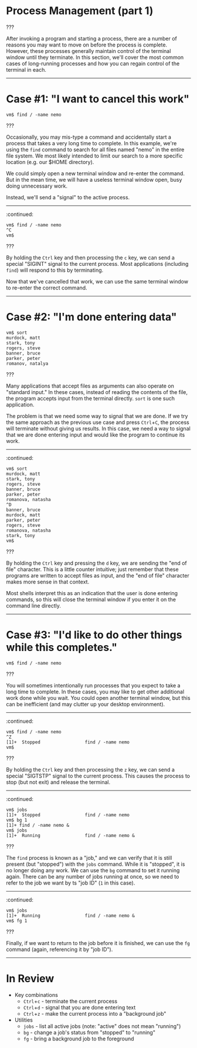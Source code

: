 # Process Management (part 1)

???

After invoking a program and starting a process, there are a number of reasons
you may want to move on before the process is complete. However, these
processes generally maintain control of the terminal window until they
terminate. In this section, we'll cover the most common cases of long-running
processes and how you can regain control of the terminal in each.

---

# Case #1: "I want to cancel this work"

```
vm$ find / -name nemo
```

???

Occasionally, you may mis-type a command and accidentally start a process that
takes a very long time to complete. In this example, we're using the `find`
command to search for all files named "nemo" in the entire file system. We most
likely intended to limit our search to a more specific location (e.g. our $HOME
directory).

We could simply open a new terminal window and re-enter the command. But in the
mean time, we will have a useless terminal window open, busy doing unnecessary
work.

Instead, we'll send a "signal" to the active process.

---

:continued:

```
vm$ find / -name nemo
^C
vm$
```

???

By holding the `Ctrl` key and then processing the `c` key, we can send a
special "SIGINT" signal to the current process. Most applications (including
`find`) will respond to this by terminating.

Now that we've cancelled that work, we can use the same terminal window to
re-enter the correct command.

---

# Case #2: "I'm done entering data"

```
vm$ sort
murdock, matt
stark, tony
rogers, steve
banner, bruce
parker, peter
romanov, natalya
```

???

Many applications that accept files as arguments can also operate on "standard
input." In these cases, instead of reading the contents of the file, the
program accepts input from the terminal directly. `sort` is one such
application.

The problem is that we need some way to signal that we are done. If we try the
same approach as the previous use case and press `Ctrl`+`C`, the process will
terminate without giving us results. In this case, we need a way to signal that
we are done entering input and would like the program to continue its work.

---

:continued:

```
vm$ sort
murdock, matt
stark, tony
rogers, steve
banner, bruce
parker, peter
romanova, natasha
^D
banner, bruce
murdock, matt
parker, peter
rogers, steve
romanova, natasha
stark, tony
vm$
```

???

By holding the `Ctrl` key and pressing the `d` key, we are sending the "end of
file" character. This is a little counter intuitive; just remember that these
programs are written to accept files as input, and the "end of file" character
makes more sense in that context.

Most shells interpret this as an indication that the user is done entering
commands, so this will close the terminal window if you enter it on the command
line directly.

---

# Case #3: "I'd like to do other things while this completes."

```
vm$ find / -name nemo
```

???

You will sometimes intentionally run processes that you expect to take a long
time to complete. In these cases, you may like to get other additional work
done while you wait. You could open another terminal window, but this can be
inefficient (and may clutter up your desktop environment).

---

:continued:

```
vm$ find / -name nemo
^Z
[1]+  Stopped                 find / -name nemo
vm$
```

???

By holding the `Ctrl` key and then processing the `z` key, we can send a
special "SIGTSTP" signal to the current process. This causes the process to
stop (but not exit) and release the terminal.


---

:continued:

```
vm$ jobs
[1]+  Stopped                 find / -name nemo
vm$ bg 1
[1]+ find / -name nemo &
vm$ jobs
[1]+  Running                 find / -name nemo &
```

???

The `find` process is known as a "job," and we can verify that it is still
present (but "stopped") with the `jobs` command. While it is "stopped", it is
no longer doing any work. We can use the `bg` command to set it running again.
There can be any number of jobs running at once, so we need to refer to the job
we want by ts "job ID" (`1` in this case).

---

:continued:

```
vm$ jobs
[1]+  Running                 find / -name nemo &
vm$ fg 1
```

???

Finally, if we want to return to the job before it is finished, we can use the
`fg` command (again, referencing it by "job ID").

---

# In Review

- Key combinations
  - `Ctrl`+`c` - terminate the current process
  - `Ctrl`+`d` - signal that you are done entering text
  - `Ctrl`+`z` - make the current process into a "background job"
- Utilities
  - `jobs` - list all active jobs (note: "active" does not mean "running")
  - `bg` - change a job's status from "stopped" to "running"
  - `fg` - bring a background job to the foreground
